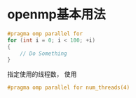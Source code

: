 # openmp基本用法

``` C++
#pragma omp parallel for
for (int i = 0; i < 100; +i)
{
    // Do Something
}
```

指定使用的线程数， 使用

``` C++
#pragma omp parallel for num_threads(4)
```